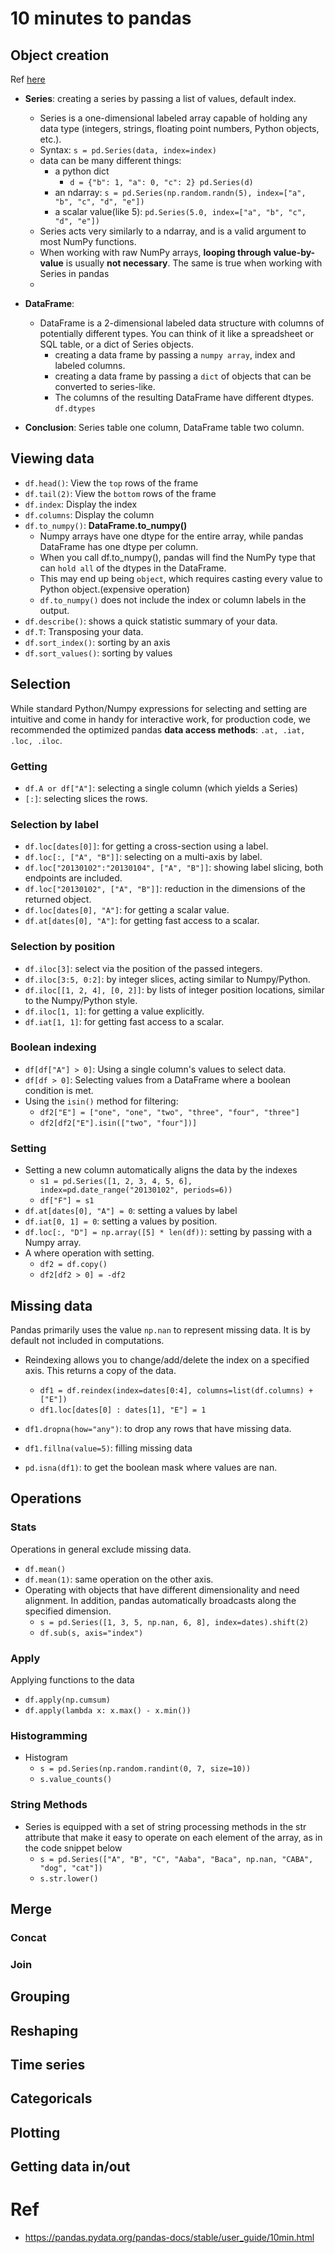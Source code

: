 # 10 minutes to pandas
## Object creation
Ref [here](https://pandas.pydata.org/pandas-docs/stable/user_guide/dsintro.html#series)
+ **Series**: creating a series by passing a list of values, default index.
  + Series is a one-dimensional labeled array capable of holding any data type (integers, strings, floating point numbers, Python objects, etc.).
  + Syntax: `s = pd.Series(data, index=index)`
  + data can be many different things:
    + a python dict
      + `d = {"b": 1, "a": 0, "c": 2}
         pd.Series(d)`
    + an ndarray: `s = pd.Series(np.random.randn(5), index=["a", "b", "c", "d", "e"])`
    + a scalar value(like 5): `pd.Series(5.0, index=["a", "b", "c", "d", "e"])`
  + Series acts very similarly to a ndarray, and is a valid argument to most NumPy functions.
  + When working with raw NumPy arrays, **looping through value-by-value** is usually **not necessary**. The same is true when working with Series in pandas
  + 


+ **DataFrame**: 
  + DataFrame is a 2-dimensional labeled data structure with columns of potentially different types.
  You can think of it like a spreadsheet or SQL table, or a dict of Series objects.
    + creating a data frame by passing a `numpy array`, index and labeled columns.
    + creating a data frame by passing a `dict` of objects that can be converted to series-like.
    + The columns of the resulting DataFrame have different dtypes. `df.dtypes`

+ **Conclusion**: Series table one column, DataFrame table two column.


## Viewing data
+ `df.head()`: View the `top` rows of the frame
+ `df.tail(2)`: View the `bottom` rows of the frame
+ `df.index`: Display the index
+ `df.columns`: Display the column
+ `df.to_numpy()`: **DataFrame.to_numpy()**
  + Numpy arrays have one dtype for the entire array, while pandas DataFrame has one dtype per column.
  + When you call df.to_numpy(), pandas will find the NumPy type that can `hold all` of the dtypes in the DataFrame.
  + This may end up being `object`, which requires casting every value to Python object.(expensive operation)
  + `df.to_numpy()` does not include the index or column labels in the output.
+ `df.describe()`: shows a quick statistic summary of your data.
+ `df.T`: Transposing your data.
+ `df.sort_index()`: sorting by an axis 
+ `df.sort_values()`: sorting by values

## Selection
While standard Python/Numpy expressions for selecting and setting are intuitive and come in handy for interactive work,
for production code, we recommended the optimized pandas **data access methods**: `.at, .iat, .loc, .iloc`. 

### Getting
+ `df.A or df["A"]`: selecting a single column (which yields a Series)
+ `[:]`: selecting slices the rows.

### Selection by label
+ `df.loc[dates[0]]`: for getting a cross-section using a label.
+ `df.loc[:, ["A", "B"]]`: selecting on a multi-axis by label.
+ `df.loc["20130102":"20130104", ["A", "B"]]`: showing label slicing, both endpoints are included.
+ `df.loc["20130102", ["A", "B"]]`: reduction in the dimensions of the returned object.
+ `df.loc[dates[0], "A"]`: for getting a scalar value.
+ `df.at[dates[0], "A"]`: for getting fast access to a scalar.

### Selection by position
+ `df.iloc[3]`: select via the position of the passed integers.
+ `df.iloc[3:5, 0:2]`: by integer slices, acting similar to Numpy/Python.
+ `df.iloc[[1, 2, 4], [0, 2]]`: by lists of integer position locations, similar to the Numpy/Python style.
+ `df.iloc[1, 1]`: for getting a value explicitly.
+ `df.iat[1, 1]`: for getting fast access to a scalar.

### Boolean indexing
+ `df[df["A"] > 0]`: Using a single column's values to select data.
+ `df[df > 0]`: Selecting values from a DataFrame where a boolean condition is met.
+ Using the `isin()` method for filtering:
  + `df2["E"] = ["one", "one", "two", "three", "four", "three"]`
  + `df2[df2["E"].isin(["two", "four"])]`

### Setting
+ Setting a new column automatically aligns the data by the indexes
  + `s1 = pd.Series([1, 2, 3, 4, 5, 6], index=pd.date_range("20130102", periods=6))`
  + `df["F"] = s1`
+ `df.at[dates[0], "A"] = 0`: setting a values by label
+ `df.iat[0, 1] = 0`: setting a values by position.
+ `df.loc[:, "D"] = np.array([5] * len(df))`: setting by passing with a Numpy array.
+ A where operation with setting.
  + `df2 = df.copy()`
  + `df2[df2 > 0] = -df2`

## Missing data
Pandas primarily uses the value `np.nan` to represent missing data. It is by default not included in computations.
+ Reindexing allows you to change/add/delete the index on a specified axis. This returns a copy of the data.
  + `df1 = df.reindex(index=dates[0:4], columns=list(df.columns) + ["E"])`
  + `df1.loc[dates[0] : dates[1], "E"] = 1`

+ `df1.dropna(how="any")`: to drop any rows that have missing data.
+ `df1.fillna(value=5)`: filling missing data
+ `pd.isna(df1)`: to get the boolean mask where values are nan.


## Operations
### Stats
Operations in general exclude missing data.
+ `df.mean()`
+ `df.mean(1)`: same operation on the other axis.
+ Operating with objects that have different dimensionality and need alignment. In addition, pandas automatically broadcasts along the specified dimension.
  + `s = pd.Series([1, 3, 5, np.nan, 6, 8], index=dates).shift(2)`
  + `df.sub(s, axis="index")`

### Apply
Applying functions to the data
+ `df.apply(np.cumsum)`
+ `df.apply(lambda x: x.max() - x.min())`

### Histogramming
+ Histogram
  + `s = pd.Series(np.random.randint(0, 7, size=10))`
  + `s.value_counts()`

### String Methods
+ Series is equipped with a set of string processing methods in the str attribute that make it easy to operate on each element of the array, as in the code snippet below
  + `s = pd.Series(["A", "B", "C", "Aaba", "Baca", np.nan, "CABA", "dog", "cat"])`
  + `s.str.lower()`

## Merge
### Concat
### Join

## Grouping
## Reshaping

## Time series
## Categoricals


## Plotting
## Getting data in/out


# Ref
+ https://pandas.pydata.org/pandas-docs/stable/user_guide/10min.html